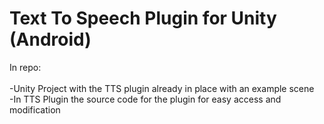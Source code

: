 <h1>Text To Speech Plugin for Unity (Android)</h1>

In repo:<br>
<br>-Unity Project with the TTS plugin already in place with an example scene
<br>-In TTS Plugin the source code for the plugin for easy access and modification
